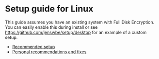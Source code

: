 # Setup guide for Linux

This guide assumes you have an existing system with Full Disk Encryption.
You can easily enable this during install or see https://github.com/jenswbe/setup/desktop for an example of a custom setup.

- [Recommended setup](Recommended.md)
- [Personal recommendations and fixes](Optional.md)
